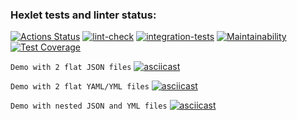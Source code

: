 ### Hexlet tests and linter status:
[![Actions Status](https://github.com/Aintdead86/frontend-project-lvl2/workflows/hexlet-check/badge.svg)](https://github.com/Aintdead86/frontend-project-lvl2/actions)
[![lint-check](https://github.com/Aintdead86/frontend-project-lvl2/actions/workflows/lint-check.yml/badge.svg)](https://github.com/Aintdead86/frontend-project-lvl2/actions/workflows/lint-check.yml)
[![integration-tests](https://github.com/Aintdead86/frontend-project-lvl2/actions/workflows/integration-tests.yml/badge.svg)](https://github.com/Aintdead86/frontend-project-lvl2/actions/workflows/integration-tests.yml)
[![Maintainability](https://api.codeclimate.com/v1/badges/23f303fa5988fe300f6a/maintainability)](https://codeclimate.com/github/Aintdead86/frontend-project-lvl2/maintainability)
[![Test Coverage](https://api.codeclimate.com/v1/badges/23f303fa5988fe300f6a/test_coverage)](https://codeclimate.com/github/Aintdead86/frontend-project-lvl2/test_coverage)

```Demo with 2 flat JSON files```
[![asciicast](https://asciinema.org/a/sEwrjwTCWoSWFafWkQM4RYUWi.svg)](https://asciinema.org/a/sEwrjwTCWoSWFafWkQM4RYUWi)

```Demo with 2 flat YAML/YML files```
[![asciicast](https://asciinema.org/a/xBnr4WboOCiHxWzpnG0VElFYb.svg)](https://asciinema.org/a/xBnr4WboOCiHxWzpnG0VElFYb)

```Demo with nested JSON and YML files```
[![asciicast](https://asciinema.org/a/pcgN6yd9UTGeBgk12pqqLgLZy.svg)](https://asciinema.org/a/pcgN6yd9UTGeBgk12pqqLgLZy)